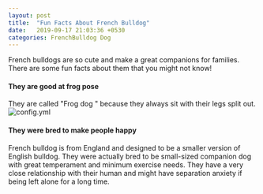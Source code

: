 ```yaml
---
layout: post
title:  "Fun Facts About French Bulldog"
date:   2019-09-17 21:03:36 +0530
categories: FrenchBulldog Dog
---
```


French bulldogs are so cute and make a great companions for families. There are some fun facts about them that you might not know!

#### They are good at frog pose 

They are called "Frog dog " because they always sit with their legs split out.
![config.yml](http://www.allstarfrenchbulldogs.com/Bogey10wksDeck-3.jpg)

#### They were bred to make people happy

French bulldog is from England and designed to be a smaller version of English bulldog. They were actually bred to be small-sized companion dog with great temperament and minimum exercise needs. They have a very close relationship with their human and might have separation anxiety if being left alone for a long time.